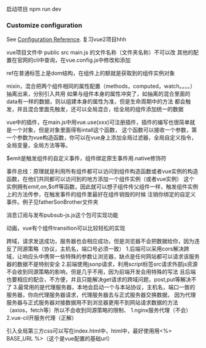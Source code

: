 启动项目
npm run dev


### Customize configuration
See [Configuration Reference](https://cli.vuejs.org/config/).
复习vue2项目hhh


vue项目文件中 public src main.js 的文件名称（文件夹名称）不可以改
其他的配置在官网的cli中查询，在vue.config.js中修改和添加

ref在普通标签上是dom结构，在组件上的额就是获取到的组件实例对象

mixin，混合把两个组件相同的属性配置（methods，computed，watch。。。。）抽离出来，分别引入共用
如果与组件本身的属性冲突了，如抽离的混合里面的data有一样的数据，则以组建本身的属性为准，但是生命周期中的方法
都会触发，并且混合里面先触发，还可以全局混合，给全局的组件添加统一的数据

vue中的插件，在main.js中用vue.use(xxx)可注册插件，插件的编写也很简单就是一个对象，但是对象里面得有intall这个函数，
这个函数可以接收一个参数，第一个参数为vue构造函数，你可以在vue身上添加全局过滤器，全局自定义指令，全局变量，全局方法等等。

$emit是触发组件的自定义事件，组件绑定原生事件用.native修饰符

事件总线：原理就是利用所有组件都可以访问到组件构造函数或者vue实例的构造函数，在他们共同都可以访问到的地方添加一个组件实例（或者vue实例）
这个实例拥有$emit,$on,$off等函数，因此就可以想子组件传父组件一样，触发组件实例上的方法传参，在触发事件的组件里最好在组件销毁的时候
注销你绑定的自定义事件。例子见fatherSonBrother文件夹

消息订阅与发布pubsub-js.js这个包可实现功能

动画，vue有个组件transition可以比较轻松的实现

跨域，请求发送成功，服务器也会相应成功，但是浏览器不会把数据给你，因为违反了同源策略（协议，主机名，端口号必须一致）
1.后端可以采用cors解决跨域，让响应头中携带一些特殊的参数让浏览器，缺点是任何网站都可以请求该服务器的数据不是特别安全
2.前端使用jsonp请求，利用script标签src请求外部js资源不会收到同源策略的影响，但是几乎不用，因为前端开发会用特殊的写法
且后端也要相应的配合，不方便，并且只能解决get请求的跨域问题，post,put等解决不了
3.最常用的是代理服务器，本地会启动一个与本站协议，主机名，端口一致的服务器，你向代理服务器请求，代理服务器去与正式服务器交换数据，
因为代理服务器与正式服务器对接数据用不到浏览器更用不到网站请求数据的方法（axios，fetch等）所以不会收到同源策略的限制、
    1.nginx服务代理（不会）
    2.vue-cil开服务代理（正解）

引入全局第三方css可以写在index.html中，html中，最好使用用<%= BASE_URL %>（这个是vue配置的基础url）









